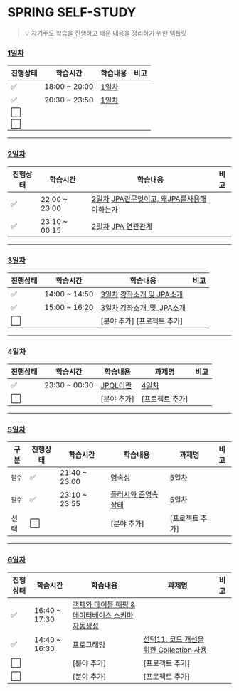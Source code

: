 # SPRING SELF-STUDY

> :bulb: 자기주도 학습을 진행하고 배운 내용을 정리하기 위한 템플릿

### [1일차](./1일차)

| 진행상태             | 학습시간      | 학습내용       | 비고 |
| -------------------- | ------------- | -------------- | ---- |
| :white_check_mark:   | 18:00 ~ 20:00 | [1일차](1일차) |      |
| :white_check_mark:   | 20:30 ~ 23:50 | [1일차](1일차) |      |
| :white_large_square: |               |                |      |
| :white_large_square: |               |                |      |

---

### [2일차](./2일차)

| 진행상태           | 학습시간      | 학습내용                                                                                              | 비고 |
| ------------------ | ------------- | ----------------------------------------------------------------------------------------------------- | ---- |
| :white_check_mark: | 22:00 ~ 23:00 | [2일차](2일차) [JPA란무엇이고, 왜JPA를사용해야하는가](./2일차/JPA란무엇이고,왜JPA를사용해야하는가.md) |      |
| :white_check_mark: | 23:10 ~ 00:15 | [2일차](2일차) [JPA 연관관계](./2일차/JPA연관관계.md)                                                 |      |

---

### [3일차](./자바ORM표준JPA프로그래밍-기본편)

| 진행상태             | 학습시간      | 학습내용                                                                                       | 비고 |
| -------------------- | ------------- | ---------------------------------------------------------------------------------------------- | ---- |
| :white_check_mark:   | 14:00 ~ 14:50 | [3일차](3일차) [강좌소개 및 JPA소개](./자바ORM표준JPA프로그래밍-기본편/강좌소개및JPA소개.md)   |      |
| :white_check_mark:   | 15:00 ~ 16:20 | [3일차](3일차) [강좌소개\_및\_JPA소개](./자바ORM표준JPA프로그래밍-기본편/강좌소개및JPA소개.md) |      |
| :white_large_square: |               | [분야 추가] [프로젝트 추가]                                                                    |      |

---

### [4일차](./자바ORM표준JPA프로그래밍-기본편)

| 진행상태             | 학습시간      | 학습내용                                              | 과제명                                             | 비고 |
| -------------------- | ------------- | ----------------------------------------------------- | -------------------------------------------------- | ---- |
| :white_check_mark:   | 23:30 ~ 00:30 | [JPQL이란](./자바ORM표준JPA프로그래밍-기본편/JPQL.md) | [4일차](./자바ORM표준JPA프로그래밍-기본편/JPQL.md) |      |
| :white_large_square: |               | [분야 추가]                                           | [프로젝트 추가]                                    |      |

---

### [5일차](./자바ORM표준JPA프로그래밍-기본편)

| 구분   | 진행상태             | 학습시간      | 학습내용                                                     | 과제명                                                       | 비고 |
| ------ | -------------------- | ------------- | ------------------------------------------------------------ | ------------------------------------------------------------ | ---- |
| `필수` | :white_check_mark:   | 21:40 ~ 23:00 | [영속성](./자바ORM표준JPA프로그래밍-기본편/영속성관리_내부동작방식.md) | [5일차](./자바ORM표준JPA프로그래밍-기본편/영속성관리_내부동작방식.md) |      |
| `필수` | :white_check_mark:   | 23:10 ~ 23:55 | [플러시와 준영속 상태](./자바ORM표준JPA프로그래밍-기본편/플러시_준영속상태.md) | [5일차](./자바ORM표준JPA프로그래밍-기본편/플러시_준영속상태.md) |      |
| 선택   | :white_large_square: |               | [분야 추가]                                                  | [프로젝트 추가]                                              |      |

---

### [6일차](./자바ORM표준JPA프로그래밍-기본편)

| 진행상태             | 학습시간      | 학습내용                                                     | 과제명                                                       | 비고 |
| -------------------- | ------------- | ------------------------------------------------------------ | ------------------------------------------------------------ | :--- |
| :white_check_mark:   | 16:40 ~ 17:30 | [객체와 테이블 매핑 & 데이터베이스 스키마 자동생성](./자바ORM표준JPA프로그래밍-기본편/객체와테이블매핑_데이터베이스_스키마_자동생성) |                                                              |      |
| :white_check_mark:   | 14:40 ~ 16:30 | [프로그래밍](프로그래밍)                                     | [선택11. 코드 개선을 위한 Collection 사용](프로그래밍/코드-개선을-위한-Collection-사용) |      |
| :white_large_square: |               | [분야 추가]                                                  | [프로젝트 추가]                                              |      |
| :white_large_square: |               | [분야 추가]                                                  | [프로젝트 추가]                                              |      |
